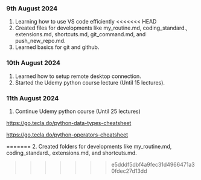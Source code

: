### 9th August 2024
1. Learning how to use VS code efficiently
<<<<<<< HEAD
2. Created files for developments like my_routine.md,
coding_standard., extensions.md, shortcuts.md, git_command.md, and push_new_repo.md.
3. Learned basics for git and github.

### 10th August 2024
1. Learned how to setup remote desktop connection.
2. Started the Udemy python course lecture (Until 15 lectures).

### 11th August 2024
1. Continue Udemy python course (Until 25 lectures)

https://go.tecla.do/python-data-types-cheatsheet

https://go.tecla.do/python-operators-cheatsheet


=======
2. Created folders for developments like my_routine.md,
coding_standard., extensions.md, and shortcuts.md.
>>>>>>> e5dddf5dbf4a9fec31d4966471a30fdec27d13dd
